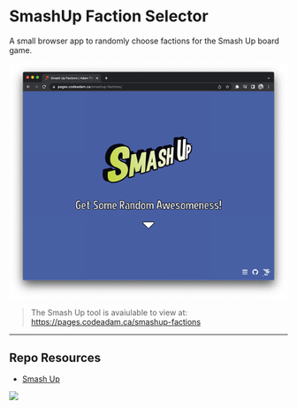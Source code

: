 # SmashUp Faction Selector

A small browser app to randomly choose factions for the Smash Up board game.

![SmashUp Faction Selector](_readme/screenshot-smashup.png)

> The Smash Up tool is avaiulable to view at:  
> https://pages.codeadam.ca/smashup-factions

---

## Repo Resources

- [Smash Up](https://www.alderac.com/smash-up-home/)

<a href="https://codeadam.ca">
<img src="https://codeadam.ca/images/code-block.png" width="100">
</a>
